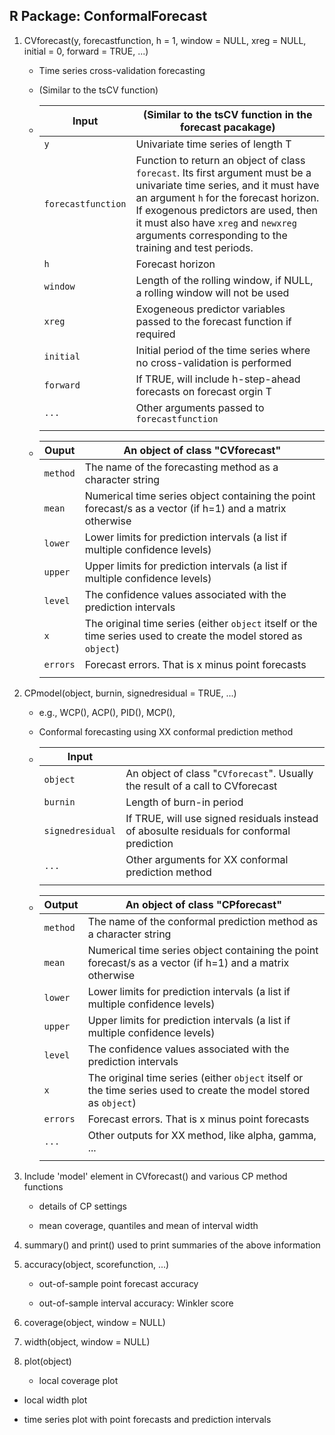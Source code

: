 ## R Package: ConformalForecast

1. CVforecast(y, forecastfunction, h = 1, window = NULL, xreg = NULL, initial = 0, forward = TRUE, ...)
   
   - Time series cross-validation forecasting
   
   - (Similar to the tsCV function)

   - | Input              | (Similar to the tsCV function in the forecast pacakage)      |
     | ------------------ | ------------------------------------------------------------ |
     | `y`                | Univariate time series of length T                           |
     | `forecastfunction` | Function to return an object of class `forecast`. Its first argument must be a univariate time series, and it must have an argument `h` for the forecast horizon. If exogenous predictors are used, then it must also have `xreg` and `newxreg` arguments corresponding to the training and test periods. |
     | `h`                | Forecast horizon                                             |
     | `window`           | Length of the rolling window, if NULL, a rolling window will not be used |
     | `xreg`             | Exogeneous predictor variables passed to the forecast function if required |
     | `initial`          | Initial period of the time series where no cross-validation is performed |
     | `forward`          | If TRUE, will include h-step-ahead forecasts on forecast orgin T |
     | `...`              | Other arguments passed to `forecastfunction`                 |
     |                    |                                                              |
     
   - | Ouput    | An object of class "CVforecast"                              |
     | -------- | ------------------------------------------------------------ |
     | `method` | The name of the forecasting method as a character string     |
     | `mean`   | Numerical time series object containing the point forecast/s as a vector (if h=1) and a matrix otherwise |
     | `lower`  | Lower limits for prediction intervals (a list if multiple confidence levels) |
     | `upper`  | Upper limits for prediction intervals (a list if multiple confidence levels) |
     | `level`  | The confidence values associated with the prediction intervals |
     | `x`      | The original time series (either `object` itself or the time series used to create the model stored as `object`) |
     | `errors` | Forecast errors. That is x minus point forecasts             |
     |          |                                                              |

2. CPmodel(object, burnin, signedresidual = TRUE, ...)
   
   - e.g., WCP(), ACP(), PID(), MCP(),
   
   - Conformal forecasting using XX conformal prediction method
   
   - | Input  |                                                              |
     | -------- | ------------------------------------------------------------ |
     | `object` | An object of class "`CVforecast`". Usually the result of a call to CVforecast |
     | `burnin` | Length of burn-in period                                     |
     | `signedresidual` | If TRUE, will use signed residuals instead of abosulte residuals for conformal prediction |
     | `...`    | Other arguments for XX conformal prediction method           |
     |          |                                                              |
   
   - | Output   | An object of class "CPforecast"                              |
     | -------- | ------------------------------------------------------------ |
     | `method` | The name of the conformal prediction method as a character string |
     | `mean`   | Numerical time series object containing the point forecast/s as a vector (if h=1) and a matrix otherwise |
     | `lower`  | Lower limits for prediction intervals (a list if multiple confidence levels) |
     | `upper`  | Upper limits for prediction intervals (a list if multiple confidence levels) |
     | `level`  | The confidence values associated with the prediction intervals |
     | `x`      | The original time series (either `object` itself or the time series used to create the model stored as `object`) |
     | `errors` | Forecast errors. That is x minus point forecasts             |
     | `...`    | Other outputs for XX method, like alpha, gamma, ...          |
     |          |                                                              |
   
3. Include 'model' element in CVforecast() and various CP method functions
   - details of CP settings

   - mean coverage, quantiles and mean of interval width

4. summary() and print() used to print summaries of the above information

5. accuracy(object, scorefunction, ...)
   - out-of-sample point forecast accuracy

   - out-of-sample interval accuracy: Winkler score

3. coverage(object, window = NULL)

4. width(object, window = NULL)

5. plot(object)

   - local coverage plot
- local width plot
   
- time series plot with point forecasts and prediction intervals

